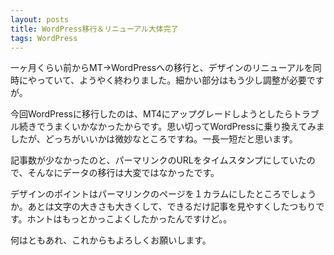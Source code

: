```yaml
---
layout: posts
title: WordPress移行＆リニューアル大体完了
tags: WordPress
---
```


一ヶ月くらい前からMT→WordPressへの移行と、デザインのリニューアルを同時にやっていて、ようやく終わりました。細かい部分はもう少し調整が必要ですが。

今回WordPressに移行したのは、MT4にアップグレードしようとしたらトラブル続きでうまくいかなかったからです。思い切ってWordPressに乗り換えてみましたが、どっちがいいかは微妙なところですね。一長一短だと思います。

記事数が少なかったのと、パーマリンクのURLをタイムスタンプにしていたので、そんなにデータの移行は大変ではなかったです。

デザインのポイントはパーマリンクのページを１カラムにしたところでしょうか。あとは文字の大きさも大きくして、できるだけ記事を見やすくしたつもりです。ホントはもっとかっこよくしたかったんですけど。。

何はともあれ、これからもよろしくお願いします。
